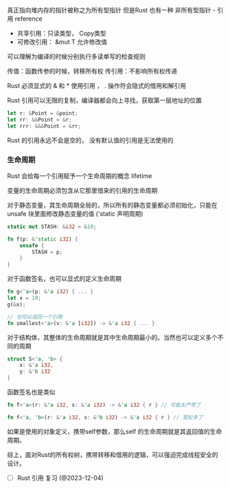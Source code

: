 真正指向堆内存的指针被称之为所有型指针
但是Rust 也有一种 非所有型指针 - 引用 reference

- 共享引用：只读类型， Copy类型
- 可修改引用： &mut T 允许修改值

可以理解为编译的时候分别执行多读单写的检查规则

传值：函数传参的时候，转移所有权
传引用：不影响所有权传递


Rust 必须显式的 & 和 * 使用引用  ， . 操作符会隐式的借用和解引用

Rust 引用可以无限的复制，编译器都会向上寻找，获取第一层地址的位置

```rust
let r: &Point = &point;
let rr: &&Point = &r;
let rrr: &&&Point = &rr;
```

Rust 的引用永远不会是空的， 没有默认值的引用是无法使用的

### 生命周期

Rust 会给每一个引用赋予一个生命周期的概念 lifetime

变量的生命周期必须包含从它那里借来的引用的生命周期

对于静态变量，其生命周期全局的，所以所有的静态变量都必须初始化，只能在unsafe 块里面修改静态变量的值 ('static 声明周期)

```rust
static mut STASH: &i32 = &10;

fn f(p: &'static i32) {
    unsafe {
	    STASH = p; 
	}
}
```


对于函数签名，也可以显式的定义生命周期
```rust
fn g<'a>(p: &'a i32) { ... }
let x = 10;
g(&x);

// 也可以返回一个引用
fn smallest<'a>(v: &'a [i32]) -> &'a i32 { ... }
```


对于结构体，其整体的生命周期就是其中生命周期最小的。当然也可以定义多个不同的周期
```rust
struct S<'a, 'b> {
    x: &'a i32,
    y: &'b i32 
}
```

函数签名也是类似
```rust
fn f<'a>(r: &'a i32, s: &'a i32) -> &'a i32 { r } // 可能太严苛了

fn f<'a, 'b>(r: &'a i32, s: &'b i32) -> &'a i32 { r } // 宽松多了
```


如果是使用的对象定义，携带self参数，那么self 的生命周期就是其返回值的生命周期。


综上，面对Rust的所有权树，携带转移和借用的逻辑，可以强迫完成线程安全的设计。




- [ ]  Rust 引用 复习 (@2023-12-04)